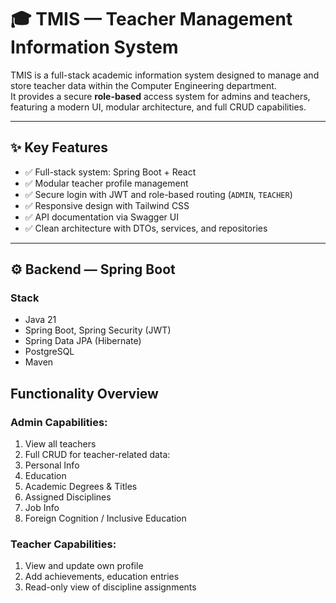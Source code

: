 # 🎓 TMIS — Teacher Management Information System

TMIS is a full-stack academic information system designed to manage and store teacher data within the Computer Engineering department.  
It provides a secure **role-based** access system for admins and teachers, featuring a modern UI, modular architecture, and full CRUD capabilities.

---

## ✨ Key Features

- ✅ Full-stack system: Spring Boot + React
- ✅ Modular teacher profile management
- ✅ Secure login with JWT and role-based routing (`ADMIN`, `TEACHER`)
- ✅ Responsive design with Tailwind CSS
- ✅ API documentation via Swagger UI
- ✅ Clean architecture with DTOs, services, and repositories

---

## ⚙️ Backend — Spring Boot

### Stack

- Java 21
- Spring Boot, Spring Security (JWT)
- Spring Data JPA (Hibernate)
- PostgreSQL
- Maven

## Functionality Overview
### Admin Capabilities:
  1. View all teachers
  2. Full CRUD for teacher-related data:
  3. Personal Info
  4. Education
  5. Academic Degrees & Titles
  6. Assigned Disciplines
  7. Job Info
  8. Foreign Cognition / Inclusive Education

### Teacher Capabilities:
1. View and update own profile
2. Add achievements, education entries
3. Read-only view of discipline assignments



